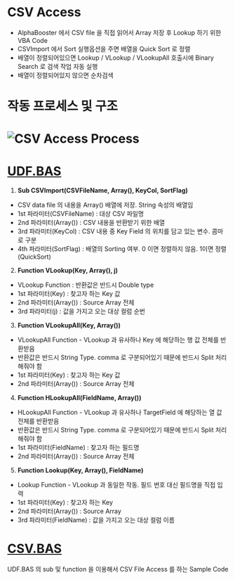 # CSV Access

+ AlphaBooster 에서 CSV file 을 직접 읽어서 Array 저장 후 Lookup 하기 위한 VBA Code
+ CSVImport 에서 Sort 실행옵션을 주면 배열을 Quick Sort 로 정렬
+ 배열이 정렬되어있으면 Lookup / VLookup / VLookupAll 호출시에 Binary Search 로 검색 작업 자동 실행
+ 배열이 정렬되어있지 않으면 순차검색


# 작동 프로세스 및 구조
# ![CSV Access Process](https://raw.githubusercontent.com/MillimanKorea/CSVAccess/master/CSVAccess.png)

# [UDF.BAS](https://github.com/MillimanKorea/VBAUtils/blob/master/UDF.bas)


1. **Sub CSVImport(CSVFileName, Array(), KeyCol, SortFlag)**
 + CSV data file 의 내용을 Array() 배열에 저장. String 속성의 배열임
 + 1st 파라미터(CSVFileName) : 대상 CSV 파일명
 + 2nd 파라미터(Array()) : CSV 내용을 반환받기 위한 배열
 + 3rd 파라미터(KeyCol) : CSV 내용 중 Key Field 의 위치를 담고 있는 변수. 콤마로 구분
 + 4th 파라미터(SortFlag) : 배열의 Sorting 여부. 0 이면 정렬하지 않음. 1이면 정렬(QuickSort)
 
2. **Function VLookup(Key, Array(), j)**
 + VLookup Function : 반환값은 반드시 Double type
 + 1st 파라미터(Key) : 찾고자 하는 Key 값
 + 2nd 파라미터(Array()) : Source Array 전체
 + 3rd 파라미터(j) : 값을 가지고 오는 대상 컬럼 순번

3. **Function VLookupAll(Key, Array())**
 + VLookupAll Function - VLookup 과 유사하나 Key 에 해당하는 행 값 전체를 반환받음
 + 반환값은 반드시 String Type. comma 로 구분되어있기 때문에 반드시 Split 처리해줘야 함
 + 1st 파라미터(Key) : 찾고자 하는 Key 값
 + 2nd 파라미터(Array()) : Source Array 전체

4. **Function HLookupAll(FieldName, Array())**
 + HLookupAll Function - VLookup 과 유사하나 TargetField 에 해당하는 열 값 전체를 반환받음
 + 반환값은 반드시 String Type. comma 로 구분되어있기 때문에 반드시 Split 처리해줘야 함
 + 1st 파라미터(FieldName) : 찾고자 하는 필드명
 + 2nd 파라미터(Array()) : Source Array 전체

5. **Function Lookup(Key, Array(), FieldName)**
 + Lookup Function - VLookup 과 동일한 작동. 필드 번호 대신 필드명을 직접 입력
 + 1st 파라미터(Key) : 찾고자 하는 Key 
 + 2nd 파라미터(Array()) : Source Array 
 + 3rd 파라미터(FieldName) : 값을 가지고 오는 대상 컬럼 이름
 

# [CSV.BAS](https://github.com/MillimanKorea/VBAUtils/blob/master/CSV.bas)
UDF.BAS 의 sub 및 function 을 이용해서 CSV File Access 를 하는 Sample Code
